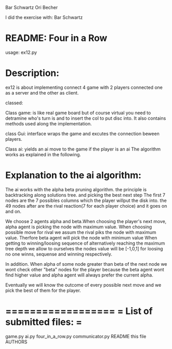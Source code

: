 Bar Schwartz
Ori Becher


I did the exercise with: Bar Schwartz


README: Four in a Row
======================

usage: ex12.py


Description:
==================
ex12 is about implementing connect 4 game with 2
players connected one as a server and the other as
client.

classed:

Class game:
is like real game board but of course virtual
you need to detramine who's turn is and to insert
the col to put disc into. It also contains methods
used along the implementation.

class Gui:
interface wraps the game and excutes the connection
beween players.

 Class ai:
yields an ai move to the game if the player is an ai
The algorithm works as explained in the following.


Explanation to the ai algorithm:
==================
The ai works with the alpha beta pruning algorithm. the
principle is backtracking along solutions tree. and picking
the best next step The first 7 nodes are the 7 possibles
columns which the player willput the disk into. the 49 nodes
after are the rival reaction(7 for each player choice) and
it goes on and on.

We choose 2 agents alpha and beta.When choosing the player's
next move,  alpha agent is picking the node with maximum value.
When choosing possible move for rival we assum the rival piks
the node with maximum value. Therfore beta agent will pick the
node with minimum value When getting to winning/loosing sequence
of alternatively reaching  the maximum tree depth we allow to
ourselves  the nodes value will be [-1,0,1] for loosing no one
winns, sequense and winning respectively.

In addition. When alpha of some node greater than beta of the next
node  we wont check other "beta" nodes for the player because the
beta agent wont find higher value and alpha agent will always prefer
the current alpha.

Eventually we will know the outcome of every possible next  move and
we pick  the best of them for the player.





==================
=  List of submitted files:  =
==================



game.py
ai.py
four_in_a_row.py
communicator.py
README this file
AUTHORS




